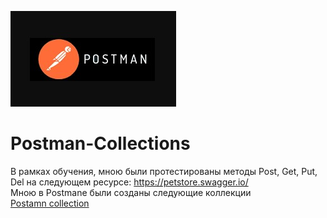 ![Header](https://github.com/RomanRRC/Postman-Collections/blob/main/Postman.jpg)

# Postman-Collections

В рамках обучения, мною были протестированы методы Post, Get, Put, Del на следующем ресурсе: https://petstore.swagger.io/ 
<br>Мною в Postmane были созданы следующие коллекции </br>
[Postamn collection](https://www.postman.com/etty123/workspace/my-workspace/collection/28886474-9df72743-4676-41df-aa00-c3eafc4ed958?action=share&creator=28886474)

